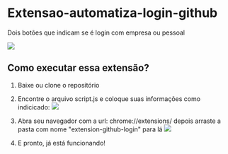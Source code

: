 # Extensao-automatiza-login-github


Dois botões que indicam se é login com empresa ou pessoal

![](https://i.imgur.com/DOsb2kc.png)



## Como executar essa extensão?
1. Baixe ou clone o repositório
2. Encontre o arquivo script.js e coloque suas informações como indicicado:
 ![](https://i.imgur.com/SV9dwEa.png)

3. Abra seu navegador com a url: chrome://extensions/ depois arraste a pasta com nome "extension-github-login" para lá
 ![](https://i.imgur.com/Zk60WKN.png)

4. E pronto, já está funcionando!
